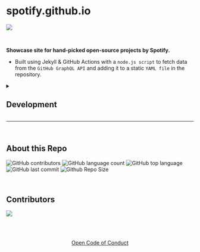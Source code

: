 # spotify.github.io

<p align="left">
  <img align="top" src="https://user-images.githubusercontent.com/8904624/127524940-37bd6001-647d-40ac-86ec-bb22d1a100c8.gif">
</p>



<br>

**Showcase site for hand-picked open-source projects by Spotify.**

- Built using Jekyll & GitHub Actions with a ```node.js script``` to fetch data from the ```GitHub GraphQL API``` and adding it to a static ```YAML file``` in the repository.



<details><summary> <h2> Development 
</h2></summary>

**Install Jekyll & bundler gems**

```
gem install jekyll bundler
```

**Install yarn**

```
npm install --global yarn
```

**Install dependencies** inside of the project folder

```
yarn & bundle install
```

**Build & serve**

```
bundle exec jekyll serve
```


**(Optional) Test & update data**

[Create a personal GitHub Access Token](https://github.com/settings/tokens) to fetch & update the repository data locally. As the data is updated automatically using GitHub Actions `_data/projects_generated.yaml` should not be added to Git.

```
GH_TOKEN=YOUR_TOKEN node ./scripts/nightly.js
```
</details>

---

<br>

## About this Repo
![GitHub contributors](https://img.shields.io/github/contributors/spotify/spotify.github.io?style=for-the-badge&color=blue)
![GitHub language count](https://img.shields.io/github/languages/count/spotify/spotify.github.io?style=for-the-badge&color=brightgreen)
![GitHub top language](https://img.shields.io/github/languages/top/spotify/spotify.github.io?style=for-the-badge&color=aqua)
![GitHub last commit](https://img.shields.io/github/last-commit/spotify/spotify.github.io?style=for-the-badge&color=blue)
![Github Repo Size](https://img.shields.io/github/repo-size/spotify/spotify.github.io?style=for-the-badge&color=aqua)

<br>

## Contributors

<a href="https://github.com/spotify/spotify.github.io/graphs/contributors">
  <img src="https://contrib.rocks/image?repo=spotify/spotify.github.io" />
</a>

<br><br>

<div align="center">

[Open Code of Conduct][code-of-conduct]
 </div>

[code-of-conduct]: https://github.com/spotify/code-of-conduct/blob/master/code-of-conduct.md
